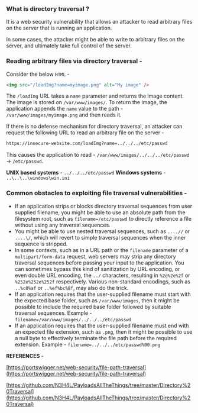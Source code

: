 ### What is directory traversal ? 

It is a web security vulnerability that allows an attacker to read arbitrary files on the server that is running an application.

In some cases, the attacker might be able to write to arbitrary files on the server, and ultimately take full control of the server.

### Reading arbitrary files via directory traversal - 

Consider the below `HTML` - 

```html
<img src="/loadImg?name=myimage.png" alt="My image" />
```

The `/loadImg` URL takes a `name` parameter and returns the image content. The image is stored on `/var/www/images/`. To return the image, the application appends the `name` value to the path - `/var/www/images/myimage.png` and then reads it.

If there is no defense mechanism for directory traversal, an attacker can request the following URL to read an arbitrary file on the server - 

```html
https://insecure-website.com/loadImg?name=../../../etc/passwd
```

This causes the application to read - `/var/www/images/../../../etc/passwd` -> `/etc/passwd`.

**UNIX based systems** - `../../../etc/passwd`
**Windows systems** - `..\..\..\windows\win.ini`


### Common obstacles to exploiting file traversal vulnerabilities - 

- If an application strips or blocks directory traversal sequences from user supplied filename, you might be able to use an absolute path from the filesystem root, such as `filename=/etc/passwd` to directly reference a file without using any traversal sequences.
- You might be able to use nested traversal sequences, such as `....//` or `....\/`, which will revert to simple traversal sequences when the inner sequence is stripped.
- In some contexts, such as in a URL path or the `filename` parameter of a `multipart/form-data` request, web servers may strip any directory traversal sequences before passing your input to the application. You can sometimes bypass this kind of sanitization by URL encoding, or even double URL encoding, the `../` characters, resulting in `%2e%2e%2f` or `%252e%252e%252f` respectively. Various non-standard encodings, such as `..%c0%af` or `..%ef%bc%8f`, may also do the trick.
- If an application requires that the user-supplied filename must start with the expected base folder, such as `/var/www/images`, then it might be possible to include the required base folder followed by suitable traversal sequences. Example - `filename=/var/www/images/../../../etc/passwd`
- If an application requires that the user-supplied filename must end with an expected file extension, such as `.png`, then it might be possible to use a null byte to effectively terminate the file path before the required extension. Example - `filename=../../../etc/passwd%00.png`


**REFERENCES** - 

[https://portswigger.net/web-security/file-path-traversal](https://portswigger.net/web-security/file-path-traversal)

[https://github.com/N3H4L/PayloadsAllTheThings/tree/master/Directory%20Traversal](https://github.com/N3H4L/PayloadsAllTheThings/tree/master/Directory%20Traversal)
